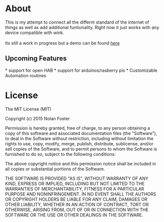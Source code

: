 About
===========
This is my attempt to connect all the differnt standard of the internet of things as well as add additional funtionality.
Right now it just works with any device compatible with wink.
<br>
<br>Its still a work in progress but a demo can be found <a href="home.nolanfoster.me"> here </a>
<h2>Upcoming Features</h2>
* support for open HAB
* support for arduinos/rasberry pis
* Customizable Automation routines

<h1>License</h1>
The MIT License (MIT)

Copyright (c) 2015 Nolan Foster

Permission is hereby granted, free of charge, to any person obtaining a copy
of this software and associated documentation files (the "Software"), to deal
in the Software without restriction, including without limitation the rights
to use, copy, modify, merge, publish, distribute, sublicense, and/or sell
copies of the Software, and to permit persons to whom the Software is
furnished to do so, subject to the following conditions:

The above copyright notice and this permission notice shall be included in
all copies or substantial portions of the Software.

THE SOFTWARE IS PROVIDED "AS IS", WITHOUT WARRANTY OF ANY KIND, EXPRESS OR
IMPLIED, INCLUDING BUT NOT LIMITED TO THE WARRANTIES OF MERCHANTABILITY,
FITNESS FOR A PARTICULAR PURPOSE AND NONINFRINGEMENT. IN NO EVENT SHALL THE
AUTHORS OR COPYRIGHT HOLDERS BE LIABLE FOR ANY CLAIM, DAMAGES OR OTHER
LIABILITY, WHETHER IN AN ACTION OF CONTRACT, TORT OR OTHERWISE, ARISING FROM,
OUT OF OR IN CONNECTION WITH THE SOFTWARE OR THE USE OR OTHER DEALINGS IN
THE SOFTWARE.

